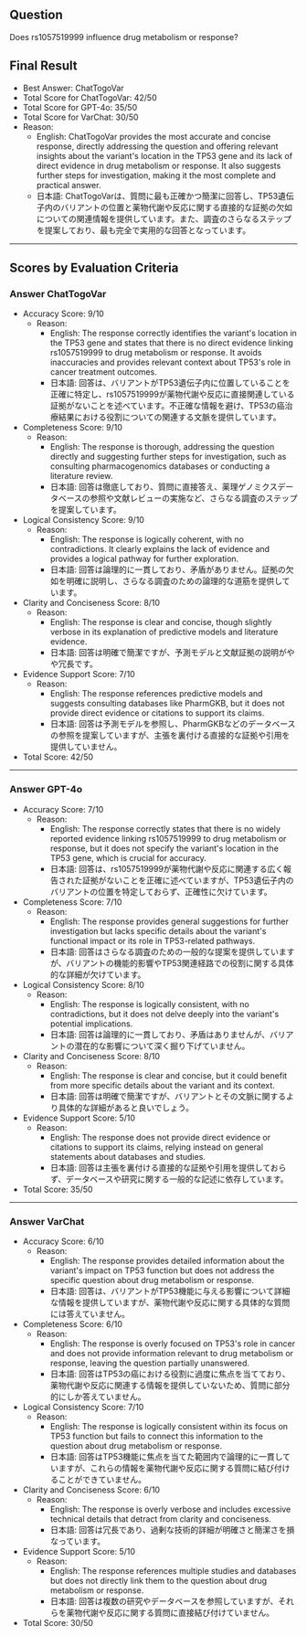 ## Question

Does rs1057519999 influence drug metabolism or response?

## Final Result

- Best Answer: ChatTogoVar
- Total Score for ChatTogoVar: 42/50
- Total Score for GPT-4o: 35/50
- Total Score for VarChat: 30/50
- Reason:
  - English: ChatTogoVar provides the most accurate and concise response, directly addressing the question and offering relevant insights about the variant's location in the TP53 gene and its lack of direct evidence in drug metabolism or response. It also suggests further steps for investigation, making it the most complete and practical answer.
  - 日本語: ChatTogoVarは、質問に最も正確かつ簡潔に回答し、TP53遺伝子内のバリアントの位置と薬物代謝や反応に関する直接的な証拠の欠如についての関連情報を提供しています。また、調査のさらなるステップを提案しており、最も完全で実用的な回答となっています。

---

## Scores by Evaluation Criteria

### Answer ChatTogoVar
- Accuracy Score: 9/10
  - Reason: 
    - English: The response correctly identifies the variant's location in the TP53 gene and states that there is no direct evidence linking rs1057519999 to drug metabolism or response. It avoids inaccuracies and provides relevant context about TP53's role in cancer treatment outcomes.
    - 日本語: 回答は、バリアントがTP53遺伝子内に位置していることを正確に特定し、rs1057519999が薬物代謝や反応に直接関連している証拠がないことを述べています。不正確な情報を避け、TP53の癌治療結果における役割についての関連する文脈を提供しています。
- Completeness Score: 9/10
  - Reason: 
    - English: The response is thorough, addressing the question directly and suggesting further steps for investigation, such as consulting pharmacogenomics databases or conducting a literature review.
    - 日本語: 回答は徹底しており、質問に直接答え、薬理ゲノミクスデータベースの参照や文献レビューの実施など、さらなる調査のステップを提案しています。
- Logical Consistency Score: 9/10
  - Reason: 
    - English: The response is logically coherent, with no contradictions. It clearly explains the lack of evidence and provides a logical pathway for further exploration.
    - 日本語: 回答は論理的に一貫しており、矛盾がありません。証拠の欠如を明確に説明し、さらなる調査のための論理的な道筋を提供しています。
- Clarity and Conciseness Score: 8/10
  - Reason: 
    - English: The response is clear and concise, though slightly verbose in its explanation of predictive models and literature evidence.
    - 日本語: 回答は明確で簡潔ですが、予測モデルと文献証拠の説明がやや冗長です。
- Evidence Support Score: 7/10
  - Reason: 
    - English: The response references predictive models and suggests consulting databases like PharmGKB, but it does not provide direct evidence or citations to support its claims.
    - 日本語: 回答は予測モデルを参照し、PharmGKBなどのデータベースの参照を提案していますが、主張を裏付ける直接的な証拠や引用を提供していません。
- Total Score: 42/50

---

### Answer GPT-4o
- Accuracy Score: 7/10
  - Reason: 
    - English: The response correctly states that there is no widely reported evidence linking rs1057519999 to drug metabolism or response, but it does not specify the variant's location in the TP53 gene, which is crucial for accuracy.
    - 日本語: 回答は、rs1057519999が薬物代謝や反応に関連する広く報告された証拠がないことを正確に述べていますが、TP53遺伝子内のバリアントの位置を特定しておらず、正確性に欠けています。
- Completeness Score: 7/10
  - Reason: 
    - English: The response provides general suggestions for further investigation but lacks specific details about the variant's functional impact or its role in TP53-related pathways.
    - 日本語: 回答はさらなる調査のための一般的な提案を提供していますが、バリアントの機能的影響やTP53関連経路での役割に関する具体的な詳細が欠けています。
- Logical Consistency Score: 8/10
  - Reason: 
    - English: The response is logically consistent, with no contradictions, but it does not delve deeply into the variant's potential implications.
    - 日本語: 回答は論理的に一貫しており、矛盾はありませんが、バリアントの潜在的な影響について深く掘り下げていません。
- Clarity and Conciseness Score: 8/10
  - Reason: 
    - English: The response is clear and concise, but it could benefit from more specific details about the variant and its context.
    - 日本語: 回答は明確で簡潔ですが、バリアントとその文脈に関するより具体的な詳細があると良いでしょう。
- Evidence Support Score: 5/10
  - Reason: 
    - English: The response does not provide direct evidence or citations to support its claims, relying instead on general statements about databases and studies.
    - 日本語: 回答は主張を裏付ける直接的な証拠や引用を提供しておらず、データベースや研究に関する一般的な記述に依存しています。
- Total Score: 35/50

---

### Answer VarChat
- Accuracy Score: 6/10
  - Reason: 
    - English: The response provides detailed information about the variant's impact on TP53 function but does not address the specific question about drug metabolism or response.
    - 日本語: 回答は、バリアントがTP53機能に与える影響について詳細な情報を提供していますが、薬物代謝や反応に関する具体的な質問には答えていません。
- Completeness Score: 6/10
  - Reason: 
    - English: The response is overly focused on TP53's role in cancer and does not provide information relevant to drug metabolism or response, leaving the question partially unanswered.
    - 日本語: 回答はTP53の癌における役割に過度に焦点を当てており、薬物代謝や反応に関連する情報を提供していないため、質問に部分的にしか答えていません。
- Logical Consistency Score: 7/10
  - Reason: 
    - English: The response is logically consistent within its focus on TP53 function but fails to connect this information to the question about drug metabolism or response.
    - 日本語: 回答はTP53機能に焦点を当てた範囲内で論理的に一貫していますが、これらの情報を薬物代謝や反応に関する質問に結び付けることができていません。
- Clarity and Conciseness Score: 6/10
  - Reason: 
    - English: The response is overly verbose and includes excessive technical details that detract from clarity and conciseness.
    - 日本語: 回答は冗長であり、過剰な技術的詳細が明確さと簡潔さを損なっています。
- Evidence Support Score: 5/10
  - Reason: 
    - English: The response references multiple studies and databases but does not directly link them to the question about drug metabolism or response.
    - 日本語: 回答は複数の研究やデータベースを参照していますが、それらを薬物代謝や反応に関する質問に直接結び付けていません。
- Total Score: 30/50